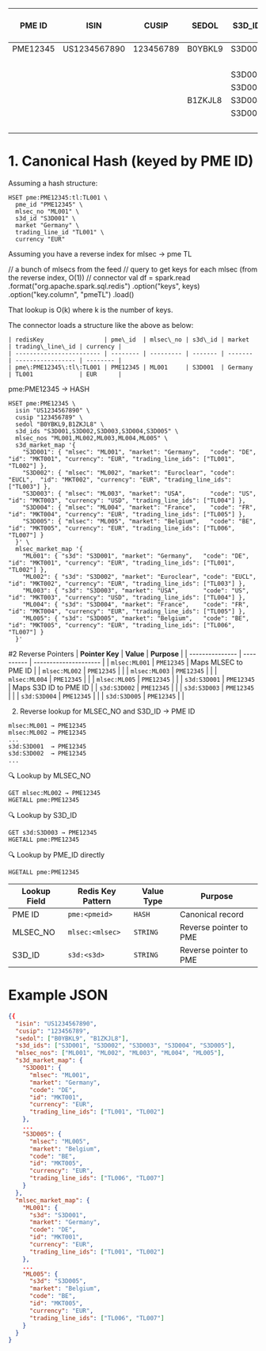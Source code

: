 
| **PME ID** | **ISIN**     | **CUSIP** | **SEDOL** | **S3D\_ID** | **MLSEC\_NO** | **S3D\_NO\_MARKET** | **MARKET** | **MARKET CODE** | **MARKET ID** | **PME TRADING LINE ID** | **TRADE CURRENCY** |
| ---------- | ------------ | --------- | --------- | ----------- | ------------- | ------------------- | ---------- | --------------- | ------------- | ----------------------- | ------------------ |
| PME12345   | US1234567890 | 123456789 | B0YBKL9   | S3D001      | ML001         | S3D001\_DE          | Germany    | DE              | MKT001        | TL001                   | EUR                |
|            |              |           |           |             |               |                     |            |                 | MKT001        | TL002                   | EUR                |
|            |              |           |           | S3D002      | ML002         | S3D002\_EU          | Euroclear  | EUCL            | MKT002        | TL003                   | EUR                |
|            |              |           |           | S3D003      | ML003         | S3D003\_US          | USA        | US              | MKT003        | TL004                   | USD                |
|            |              |           | B1ZKJL8   | S3D004      | ML004         | S3D004\_FR          | France     | FR              | MKT004        | TL005                   | EUR                |
|            |              |           |           | S3D005      | ML005         | S3D005\_BE          | Belgium    | BE              | MKT005        | TL006                   | EUR                |
|            |              |           |           |             |               |                     |            |                 | MKT005        | TL007                   | EUR                |


# 1. Canonical Hash (keyed by PME ID)

Assuming a hash structure:

```
HSET pme:PME12345:tl:TL001 \
  pme_id "PME12345" \
  mlsec_no "ML001" \
  s3d_id "S3D001" \
  market "Germany" \
  trading_line_id "TL001" \
  currency "EUR"
```

Assuming you have a reverse index for mlsec -> pme TL

// a bunch of mlsecs from the feed
// query to get keys for each mlsec (from the reverse index, O(1))
// connector
    val df = spark.read
        .format("org.apache.spark.sql.redis")
        .option("keys", keys)
        .option("key.column", "pmeTL")
        .load()

That lookup is O(k) where k is the number of keys. 

The connector loads a structure like the above as below:
```
| redisKey                 | pme\_id  | mlsec\_no | s3d\_id | market  | trading\_line\_id | currency |
| ------------------------ | -------- | --------- | ------- | ------- | ----------------- | -------- |
| pme\:PME12345\:tl\:TL001 | PME12345 | ML001     | S3D001  | Germany | TL001             | EUR      |
```


pme:PME12345 → HASH

```
HSET pme:PME12345 \
  isin "US1234567890" \
  cusip "123456789" \
  sedol "B0YBKL9,B1ZKJL8" \
  s3d_ids "S3D001,S3D002,S3D003,S3D004,S3D005" \
  mlsec_nos "ML001,ML002,ML003,ML004,ML005" \
  s3d_market_map '{
    "S3D001": { "mlsec": "ML001", "market": "Germany",   "code": "DE",    "id": "MKT001", "currency": "EUR", "trading_line_ids": ["TL001", "TL002"] },
    "S3D002": { "mlsec": "ML002", "market": "Euroclear", "code": "EUCL",  "id": "MKT002", "currency": "EUR", "trading_line_ids": ["TL003"] },
    "S3D003": { "mlsec": "ML003", "market": "USA",       "code": "US",    "id": "MKT003", "currency": "USD", "trading_line_ids": ["TL004"] },
    "S3D004": { "mlsec": "ML004", "market": "France",    "code": "FR",    "id": "MKT004", "currency": "EUR", "trading_line_ids": ["TL005"] },
    "S3D005": { "mlsec": "ML005", "market": "Belgium",   "code": "BE",    "id": "MKT005", "currency": "EUR", "trading_line_ids": ["TL006", "TL007"] }
  }' \
  mlsec_market_map '{
    "ML001": { "s3d": "S3D001", "market": "Germany",   "code": "DE",    "id": "MKT001", "currency": "EUR", "trading_line_ids": ["TL001", "TL002"] },
    "ML002": { "s3d": "S3D002", "market": "Euroclear", "code": "EUCL",  "id": "MKT002", "currency": "EUR", "trading_line_ids": ["TL003"] },
    "ML003": { "s3d": "S3D003", "market": "USA",       "code": "US",    "id": "MKT003", "currency": "USD", "trading_line_ids": ["TL004"] },
    "ML004": { "s3d": "S3D004", "market": "France",    "code": "FR",    "id": "MKT004", "currency": "EUR", "trading_line_ids": ["TL005"] },
    "ML005": { "s3d": "S3D005", "market": "Belgium",   "code": "BE",    "id": "MKT005", "currency": "EUR", "trading_line_ids": ["TL006", "TL007"] }
  }'

```
#2 Reverse Pointers
| **Pointer Key** | **Value**  | **Purpose**           |
| --------------- | ---------- | --------------------- |
| `mlsec:ML001`   | `PME12345` | Maps MLSEC to PME ID  |
| `mlsec:ML002`   | `PME12345` |                       |
| `mlsec:ML003`   | `PME12345` |                       |
| `mlsec:ML004`   | `PME12345` |                       |
| `mlsec:ML005`   | `PME12345` |                       |
| `s3d:S3D001`    | `PME12345` | Maps S3D ID to PME ID |
| `s3d:S3D002`    | `PME12345` |                       |
| `s3d:S3D003`    | `PME12345` |                       |
| `s3d:S3D004`    | `PME12345` |                       |
| `s3d:S3D005`    | `PME12345` |                       |


2. Reverse lookup for MLSEC_NO and S3D_ID → PME ID

```
mlsec:ML001 → PME12345
mlsec:ML002 → PME12345
...
s3d:S3D001  → PME12345
s3d:S3D002  → PME12345
...
```

🔍 Lookup by MLSEC_NO

```
GET mlsec:ML002 → PME12345
HGETALL pme:PME12345
```

🔍 Lookup by S3D_ID
```
GET s3d:S3D003 → PME12345
HGETALL pme:PME12345
```

🔍 Lookup by PME_ID directly
```
HGETALL pme:PME12345
```

| Lookup Field | Redis Key Pattern | Value Type | Purpose                |
| ------------ | ----------------- | ---------- | ---------------------- |
| PME ID       | `pme:<pmeid>`     | `HASH`     | Canonical record       |
| MLSEC\_NO    | `mlsec:<mlsec>`   | `STRING`   | Reverse pointer to PME |
| S3D\_ID      | `s3d:<s3d>`       | `STRING`   | Reverse pointer to PME |

# Example JSON

```json
{{
  "isin": "US1234567890",
  "cusip": "123456789",
  "sedol": ["B0YBKL9", "B1ZKJL8"],
  "s3d_ids": ["S3D001", "S3D002", "S3D003", "S3D004", "S3D005"],
  "mlsec_nos": ["ML001", "ML002", "ML003", "ML004", "ML005"],
  "s3d_market_map": {
    "S3D001": {
      "mlsec": "ML001",
      "market": "Germany",
      "code": "DE",
      "id": "MKT001",
      "currency": "EUR",
      "trading_line_ids": ["TL001", "TL002"]
    },
    ...
    "S3D005": {
      "mlsec": "ML005",
      "market": "Belgium",
      "code": "BE",
      "id": "MKT005",
      "currency": "EUR",
      "trading_line_ids": ["TL006", "TL007"]
    }
  },
  "mlsec_market_map": {
    "ML001": {
      "s3d": "S3D001",
      "market": "Germany",
      "code": "DE",
      "id": "MKT001",
      "currency": "EUR",
      "trading_line_ids": ["TL001", "TL002"]
    },
    ...
    "ML005": {
      "s3d": "S3D005",
      "market": "Belgium",
      "code": "BE",
      "id": "MKT005",
      "currency": "EUR",
      "trading_line_ids": ["TL006", "TL007"]
    }
  }
}


```
